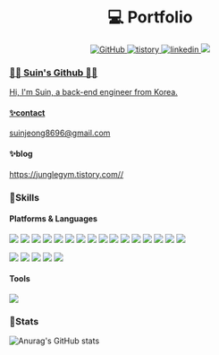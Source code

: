 
<div align=center><h1>💻 Portfolio </h1></div>
<div align=center> 
<a href = "https://github.com/suin524"><img alt="GitHub" src ="https://img.shields.io/badge/GitHub-181717.svg?&style=for-the-badge&logo=GitHub&logoColor=white"/>
<a href = "https://junglegym.tistory.com/"><img alt="tistory" src ="https://img.shields.io/badge/tistory-white.svg?&style=for-the-badge"/>
<a href = "https://www.linkedin.com/in/suin-jeong/"><img alt="linkedin" src ="https://img.shields.io/badge/Linkedin-0A66C2.svg?&style=for-the-badge&logo=linkedin&logoColor=white"/>
<a href="https://programmers.co.kr/events/sv_bootcamp_2023?fbclid=IwAR33UmZytwrrdmzlAtjVQZwfddHSACY2Dz4K5v_Rt3hg7gIiiMzA1zIUZoQ" target="_blank"> <img src="https://img.shields.io/badge/programmers-0B2343?style=for-the-badge&logo=programmers&logoColor=white"/>
</div>

### 👩‍💻 Suin's Github 👩‍💻

Hi, I'm Suin, a back-end engineer from Korea.
<!--
**suin524/suin524** is a ✨ _special_ ✨ repository because its `README.md` (this file) appears on your GitHub profile.

Here are some ideas to get you started:

- 🔭 I’m currently working on ...
- 🌱 I’m currently learning ...
- 👯 I’m looking to collaborate on ...
- 🤔 I’m looking for help with ...
- 💬 Ask me about ...
- 📫 How to reach me: ...
- 😄 Pronouns: ...
- ⚡ Fun fact: ...
-->
#### ✨contact 
suinjeong8696@gmail.com  

#### ✨blog  
https://junglegym.tistory.com//  

### 🌈Skills
#### Platforms & Languages
<img src="https://img.shields.io/badge/Python-3776AB?&style=plastic&logo=Python&logoColor=white"/> <img src="https://img.shields.io/badge/C-A8B9CC.svg?style=plastic&logo=C&logoColor=white"> <img src="https://img.shields.io/badge/java-007396?style=plastic&logo=java&logoColor=white"> 
<img src ="https://img.shields.io/badge/node.js-339933.svg?&style=plastic&logo=nodedotjs&logoColor=white"/> <img src ="https://img.shields.io/badge/HTML5-E34F26.svg?&style=plastic&logo=HTML5&logoColor=white"/> <img src ="https://img.shields.io/badge/CSS-1572B6.svg?&style=plastic&logo=CSS3&logoColor=white"/> <img src ="https://img.shields.io/badge/JavaScriipt-F7DF1E.svg?&style=plastic&logo=JavaScript&logoColor=black"/> <img src ="https://img.shields.io/badge/Spring-6DB33F.svg?&style=plastic&logo=Spring&logoColor=white"/> <img src ="https://img.shields.io/badge/Mysql-4479A1.svg?&style=plastic&logo=Mysql&logoColor=white"/> <img src ="https://img.shields.io/badge/Mongodb-47A248.svg?&style=plastic&logo=Mongodb&logoColor=white"/> <img src ="https://img.shields.io/badge/Mongoose-880000.svg?&style=plastic&logo=Mongoose&logoColor=white"/> <img src="https://img.shields.io/badge/express-000000?style=plastic&logo=express&logoColor=white"> <img src ="https://img.shields.io/badge/amazon aws-232F3E.svg?&style=plastic&logo=amazonaws&logoColor=white"/> <img src ="https://img.shields.io/badge/amazon s3-569A31.svg?&style=plastic&logo=amazons3&logoColor=white"/> <img src ="https://img.shields.io/badge/amazon ec2-FF9900.svg?&style=plastic&logo=amazonec2&logoColor=white"/> <img src ="https://img.shields.io/badge/Docker-2496ED.svg?&style=plastic&logo=Docker&logoColor=white"/>

<img src="https://img.shields.io/badge/Android-3DDC84?style=plastic&logo=Android&logoColor=white"/> 
<img src="https://img.shields.io/badge/Eclipse IDE-2C2255?style=plastic&logo=Eclipse IDE&logoColor=white"/> 
<img src="https://img.shields.io/badge/Kotlin-7F52FF?style=plastic&logo=Kotlin&logoColor=white"/> 
<img src="https://img.shields.io/badge/Flutter-02569B?style=plastic&logo=Flutter&logoColor=white"/> 
<img src="https://img.shields.io/badge/Java-1E8CBE?style=plastic&logo=Java&logoColor=white"/>

#### Tools
<img src="https://img.shields.io/badge/Git-F05032?style=plastic&logo=Git&logoColor=white"/>


### 🎇Stats
![Anurag's GitHub stats](https://github-readme-stats.vercel.app/api?username=suin524&show_icons=true&theme=tokyonight)




